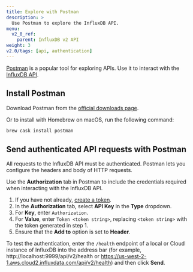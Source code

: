 ```yaml
---
title: Explore with Postman
description: >
  Use Postman to explore the InfluxDB API.
menu:
  v2_0_ref:
    parent: InfluxDB v2 API
weight: 3
v2.0/tags: [api, authentication]
---
```


[Postman](https://www.postman.com/) is a popular tool for exploring APIs.
Use it to interact with the [InfluxDB API](/v2.0/reference/api).

## Install Postman

Download Postman from the [official downloads page](https://www.postman.com/downloads/).

Or to install with Homebrew on macOS, run the following command:

```sh
brew cask install postman
```

## Send authenticated API requests with Postman

All requests to the InfluxDB API must be authenticated.
Postman lets you configure the headers and body of HTTP requests.

Use the **Authorization** tab in Postman to include the credentials required when interacting with the InfluxDB API.

1. If you have not already, [create a token](/v2.0/security/tokens/create-token/).
2. In the **Authorization** tab, select **API Key** in the **Type** dropdown.
3. For **Key**, enter `Authorization`.
4. For **Value**, enter `Token <token string>`, replacing `<token string>` with the token generated in step 1.
5. Ensure that the **Add to** option is set to **Header**.

To test the authentication, enter the `/health` endpoint of a local or Cloud instance of InfluxDB into the address bar
(for example, http://localhost:9999/api/v2/health or https://us-west-2-1.aws.cloud2.influxdata.com/api/v2/health)
and then click **Send**.
